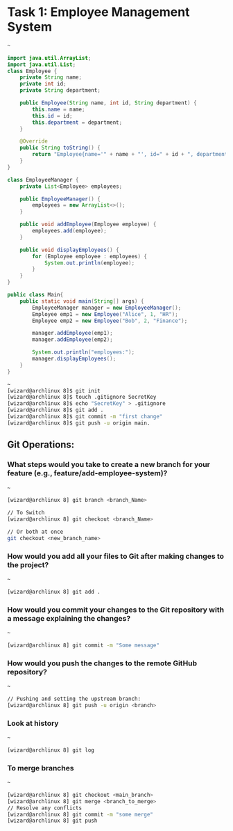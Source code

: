 # Task 1: Employee Management System
```java
~

import java.util.ArrayList;
import java.util.List;
class Employee {
    private String name;
    private int id;
    private String department;

    public Employee(String name, int id, String department) {
        this.name = name;
        this.id = id;
        this.department = department;
    }

    @Override
    public String toString() {
        return "Employee{name='" + name + "', id=" + id + ", department='" + department + "'}";
    }
}

class EmployeeManager {
    private List<Employee> employees;

    public EmployeeManager() {
        employees = new ArrayList<>();
    }

    public void addEmployee(Employee employee) {
        employees.add(employee);
    }

    public void displayEmployees() {
        for (Employee employee : employees) {
            System.out.println(employee);
        }
    }
}

public class Main{
    public static void main(String[] args) {
        EmployeeManager manager = new EmployeeManager();
        Employee emp1 = new Employee("Alice", 1, "HR");
        Employee emp2 = new Employee("Bob", 2, "Finance");

        manager.addEmployee(emp1);
        manager.addEmployee(emp2);

        System.out.println("employees:");
        manager.displayEmployees();
    } 
}

```
```bash
~
[wizard@archlinux 8]$ git init
[wizard@archlinux 8]$ touch .gitignore SecretKey
[wizard@archlinux 8]$ echo "SecretKey" > .gitignore
[wizard@archlinux 8]$ git add .
[wizard@archlinux 8]$ git commit -m "first change"
[wizard@archlinux 8]$ git push -u origin main.
```

>
## Git Operations:
### What steps would you take to create a new branch for your feature (e.g., feature/add-employee-system)?
```bash
~

[wizard@archlinux 8] git branch <branch_Name>

// To Switch
[wizard@archlinux 8] git checkout <branch_Name>

// Or both at once
git checkout <new_branch_name>
```
>
### How would you add all your files to Git after making changes to the project?
```bash
~

[wizard@archlinux 8] git add .

```
>
### How would you commit your changes to the Git repository with a message explaining the changes?
```bash
~

[wizard@archlinux 8] git commit -m "Some message"
```
>
### How would you push the changes to the remote GitHub repository?
```bash
~

// Pushing and setting the upstream branch:
[wizard@archlinux 8] git push -u origin <branch>

```
>

### Look at history
```bash
~

[wizard@archlinux 8] git log

```
>

### To merge branches
```bash
~

[wizard@archlinux 8] git checkout <main_branch>
[wizard@archlinux 8] git merge <branch_to_merge>
// Resolve any conflicts
[wizard@archlinux 8] git commit -m "some merge"
[wizard@archlinux 8] git push
```
>


